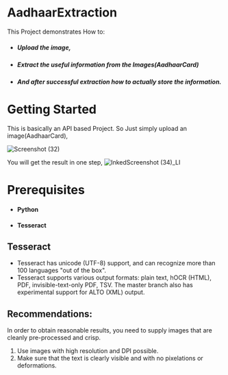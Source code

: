 # AadhaarExtraction

This Project demonstrates How to:
* ##### Upload the image,
* ##### Extract the useful information from the Images(AadhaarCard)
* ##### And after successful extraction how to actually store the information.

# Getting Started

This is basically an API based Project. So Just simply upload an image(AadhaarCard),

![Screenshot (32)](https://user-images.githubusercontent.com/49297116/67531097-dfd59580-f6de-11e9-93d2-4369bc66fab1.png)

You will get the result in one step,
![InkedScreenshot (34)_LI](https://user-images.githubusercontent.com/49297116/67531974-4b6d3200-f6e2-11e9-9f35-a800a811958d.jpg)

# Prerequisites
* #### Python
* #### Tesseract
## Tesseract
* Tesseract has unicode (UTF-8) support, and can recognize more than 100 languages "out of the box".
* Tesseract supports various output formats: plain text, hOCR (HTML), PDF, invisible-text-only PDF, TSV. The master branch also has experimental support for ALTO (XML) output.


## Recommendations:
In order to obtain reasonable results, you need to supply images that are cleanly pre-processed and crisp.
   1) Use images with high resolution and DPI possible.
   2) Make sure that the text is clearly visible and with no pixelations or deformations.


